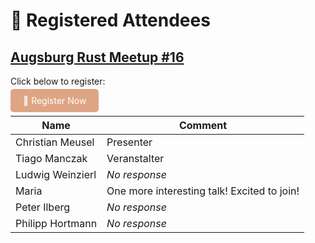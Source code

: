 # 🦀 Registered Attendees

## [Augsburg Rust Meetup #16](./Meetup_16.md)
Click below to register:

<a href="https://github.com/rust-augsburg/meetup/issues/new?template=rsvp.yml"
   style="background:#dea584;color:white;padding:10px 20px;border-radius:5px;text-decoration:none;">
   🦀 Register Now
</a>

| Name  | Comment |
|-------|---------|
| Christian Meusel | Presenter |
| Tiago Manczak |  Veranstalter  |
| Ludwig Weinzierl |  _No response_  |
| Maria |  One more interesting talk! Excited to join!  |
| Peter Ilberg |  _No response_  |
| Philipp Hortmann |  _No response_  |
